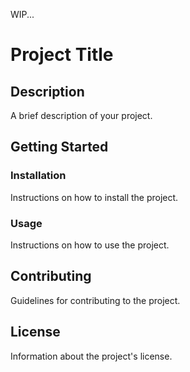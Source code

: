 WIP...

# Project Title

## Description

A brief description of your project.

## Getting Started

### Installation

Instructions on how to install the project.

### Usage

Instructions on how to use the project.

## Contributing

Guidelines for contributing to the project.

## License

Information about the project's license.

